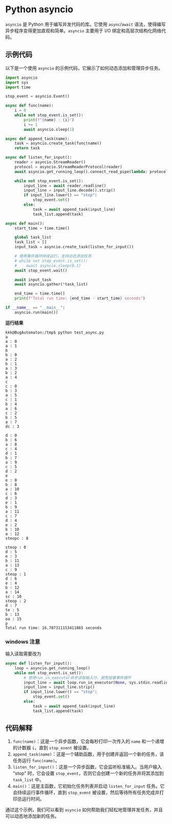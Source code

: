# Python asyncio

`asyncio` 是 Python 用于编写并发代码的库。它使用 `async`/`await` 语法，使得编写异步程序变得更加直观和简单。`asyncio` 主要用于 I/O 绑定和高层次结构化网络代码。

## 示例代码

以下是一个使用 `asyncio` 的示例代码，它展示了如何动态添加和管理异步任务。

```python
import asyncio
import sys
import time

stop_event = asyncio.Event()

async def func(name):
    i = 0
    while not stop_event.is_set():
        print(f"{name} : {i}")
        i += 1
        await asyncio.sleep(1)

async def append_task(name):
    task = asyncio.create_task(func(name))
    return task

async def listen_for_input():
    reader = asyncio.StreamReader()
    protocol = asyncio.StreamReaderProtocol(reader)
    await asyncio.get_running_loop().connect_read_pipe(lambda: protocol, sys.stdin)

    while not stop_event.is_set():
        input_line = await reader.readline()
        input_line = input_line.decode().strip()
        if input_line.lower() == "stop":
            stop_event.set()
        else:
            task = await append_task(input_line)
            task_list.append(task)

async def main():
    start_time = time.time()

    global task_list
    task_list = []
    input_task = asyncio.create_task(listen_for_input())

    # 使用事件循环持续运行，支持动态添加任务
    # while not stop_event.is_set():
    #    await asyncio.sleep(0.1)
    await stop_event.wait()

    await input_task
    await asyncio.gather(*task_list)

    end_time = time.time()
    print(f"Total run time: {end_time - start_time} seconds")

if __name__ == "__main__":
    asyncio.run(main())
```

**运行结果**

```
kkk@BugAutomaton:/tmp$ python test_async.py
a
a : 0
a : 1
b
b : 0
a : 2
b : 1
a : 3
b : 2
a : 4
c
c : 0
b : 3
a : 5
c : 1
b : 4
a : 6
c : 2
b : 5
a : 7
dc : 3

d : 0
b : 6
a : 8
c : 4
d : 1
b : 7
a : 9
c : 5
d : 2
e
e : 0
b : 8
a : 10
c : 6
d : 3
e : 1
b : 9
a : 11
c : 7
d : 4
e : 2
b : 10
a : 12
steopc : 8

steop : 0
d : 5
e : 3
b : 11
a : 13
c : 9
steop : 1
d : 6
e : 4
b : 12
a : 14
sc : 10
steop : 2
d : 7
te : 5
b : 13
oa : 15
p
Total run time: 16.707311153411865 seconds
```

### windows 注意

输入读取需要改为

```python
async def listen_for_input():
    loop = asyncio.get_running_loop()
    while not stop_event.is_set():
        # 使用run_in_executor异步读取输入行，避免阻塞事件循环
        input_line = await loop.run_in_executor(None, sys.stdin.readline)
        input_line = input_line.strip()
        if input_line.lower() == "stop":
            stop_event.set()
        else:
            task = await append_task(input_line)
            task_list.append(task)
```

## 代码解释

1. `func(name)`：这是一个异步函数，它会每秒打印一次传入的 `name` 和一个递增的计数器 `i`，直到 `stop_event` 被设置。
2. `append_task(name)`：这是一个辅助函数，用于创建并返回一个新的任务，该任务运行 `func(name)`。
3. `listen_for_input()`：这是一个异步函数，它会监听标准输入。当用户输入 "stop" 时，它会设置 `stop_event`，否则它会创建一个新的任务并将其添加到 `task_list` 中。
4. `main()`：这是主函数，它初始化任务列表并启动 `listen_for_input` 任务。它会持续运行事件循环，直到 `stop_event` 被设置，然后等待所有任务完成并打印总运行时间。

通过这个示例，我们可以看到 `asyncio` 如何帮助我们轻松地管理并发任务，并且可以动态地添加新的任务。
